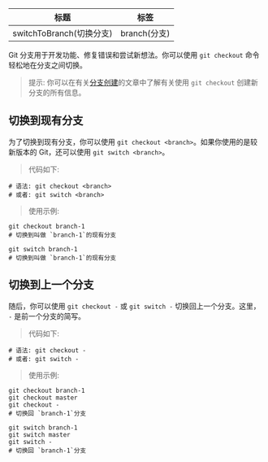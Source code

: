 | 标题                     | 标签         |
| ------------------------ | ------------ |
| switchToBranch(切换分支) | branch(分支) |

Git 分支用于开发功能、修复错误和尝试新想法。你可以使用 `git checkout` 命令轻松地在分支之间切换。

> 提示: 你可以在有关[分支创建](<(codes/git/createBranch.md)>)的文章中了解有关使用 `git checkout` 创建新分支的所有信息。

## 切换到现有分支

为了切换到现有分支，你可以使用 `git checkout <branch>`。如果你使用的是较新版本的 Git，还可以使用 `git switch <branch>`。

> 代码如下:

```shell
# 语法: git checkout <branch>
# 或者: git switch <branch>
```

> 使用示例:

```shell
git checkout branch-1
# 切换到叫做 `branch-1`的现有分支

git switch branch-1
# 切换到叫做 `branch-1`的现有分支
```

## 切换到上一个分支

随后，你可以使用 `git checkout -` 或 `git switch -` 切换回上一个分支。这里， `-` 是前一个分支的简写。

> 代码如下:

```shell
# 语法: git checkout -
# 或者: git switch -
```

> 使用示例:

```shell
git checkout branch-1
git checkout master
git checkout -
# 切换回 `branch-1`分支

git switch branch-1
git switch master
git switch -
# 切换回 `branch-1`分支
```
